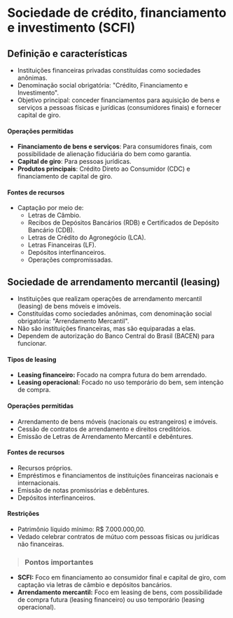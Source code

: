 # Sociedade de crédito, financiamento e investimento (SCFI)

## Definição e características
- Instituições financeiras privadas constituídas como sociedades anônimas.
- Denominação social obrigatória: "Crédito, Financiamento e Investimento".
- Objetivo principal: conceder financiamentos para aquisição de bens e serviços a pessoas físicas e jurídicas (consumidores finais) e fornecer capital de giro.

#### Operações permitidas
- **Financiamento de bens e serviços**: Para consumidores finais, com possibilidade de alienação fiduciária do bem como garantia.
- **Capital de giro**: Para pessoas jurídicas.
- **Produtos principais**: Crédito Direto ao Consumidor (CDC) e financiamento de capital de giro.

#### Fontes de recursos
- Captação por meio de:
  - Letras de Câmbio.
  - Recibos de Depósitos Bancários (RDB) e Certificados de Depósito Bancário (CDB).
  - Letras de Crédito do Agronegócio (LCA).
  - Letras Financeiras (LF).
  - Depósitos interfinanceiros.
  - Operações compromissadas.

## Sociedade de arrendamento mercantil (leasing)
- Instituições que realizam operações de arrendamento mercantil (leasing) de bens móveis e imóveis.
- Constituídas como sociedades anônimas, com denominação social obrigatória: "Arrendamento Mercantil".
- Não são instituições financeiras, mas são equiparadas a elas.
- Dependem de autorização do Banco Central do Brasil (BACEN) para funcionar.

#### Tipos de leasing
- **Leasing financeiro:** Focado na compra futura do bem arrendado.
- **Leasing operacional:** Focado no uso temporário do bem, sem intenção de compra.

#### Operações permitidas
- Arrendamento de bens móveis (nacionais ou estrangeiros) e imóveis.
- Cessão de contratos de arrendamento e direitos creditórios.
- Emissão de Letras de Arrendamento Mercantil e debêntures.

#### Fontes de recursos
- Recursos próprios.
- Empréstimos e financiamentos de instituições financeiras nacionais e internacionais.
- Emissão de notas promissórias e debêntures.
- Depósitos interfinanceiros.

#### Restrições
- Patrimônio líquido mínimo: R$ 7.000.000,00.
- Vedado celebrar contratos de mútuo com pessoas físicas ou jurídicas não financeiras.

> ### Pontos importantes
- **SCFI:** Foco em financiamento ao consumidor final e capital de giro, com captação via letras de câmbio e depósitos bancários.
- **Arrendamento mercantil:** Foco em leasing de bens, com possibilidade de compra futura (leasing financeiro) ou uso temporário (leasing operacional).